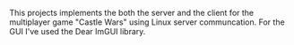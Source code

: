 This projects implements the both the server and the client for the multiplayer game "Castle Wars" using Linux server communcation.
For the GUI I've used the Dear ImGUI library.

